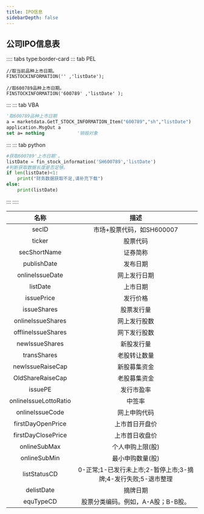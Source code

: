 ```yaml
---
title: IPO信息
sidebarDepth: false
---
```


## 公司IPO信息表

:::: tabs type:border-card
::: tab PEL
```autoit
//取当前品种上市日期。
FINSTOCKINFORMATION('' ,'listDate');

//取600789品种上市日期。
FINSTOCKINFORMATION('600789' ,'listDate' );
```
:::
::: tab VBA
```vb
'取600789品种上市日期
a = marketdata.GetT_STOCK_INFORMATION_Item("600789","sh","listDate")
application.MsgOut a 
set a= nothing            '销毁对象
```
:::
::: tab python
```py
#获取600789'上市日期'。
listDate = fin_stock_information('SH600789','listDate')
#判断获取数据长度是否足够。
if len(listDate)<1:
    print("财务数据获取不足,请补充下载")
else:
    print(listDate)
```
:::
::::


|名称 | 描述 |
|:---------:|:----------:|
|	secID	|	市场+股票代码，如SH600007	|
|	ticker	|	股票代码	|
|	secShortName	|	证券简称	|
|	publishDate	|	发布日期	|
|	onlineIssueDate	|	网上发行日期	|
|	listDate	|	上市日期	|
|	issuePrice	|	发行价格	|
|	issueShares	|	股票发行量	|
|	onlineIssueShares	|	网上发行股数	|
|	offlineIssueShares	|	网下发行股数	|
|	newIssueShares	|	新股发行量	|
|	transShares	|	老股转让数量	|
|	newIssueRaiseCap	|	新股募集资金	|
|	OldShareRaiseCap	|	老股募集资金	|
|	issuePE	|	发行市盈率	|
|	onlineIssueLottoRatio	|	中签率	|
|	onlineIssueCode	|	网上申购代码	|
|	firstDayOpenPrice	|	上市首日开盘价	|
|	firstDayClosePrice	|	上市首日收盘价	|
|	onlineSubMax	|	个人申购上限(股)	|
|	onlineSubMin	|	最小申购数量(股)	|
|	listStatusCD	|	0-正常;1-已发行未上市;2-暂停上市;3-摘牌;4-发行失败;5-退市整理	|
|	delistDate	|	摘牌日期	|
|	equTypeCD	|	股票分类编码。例如，A-A股；B-B股。	|